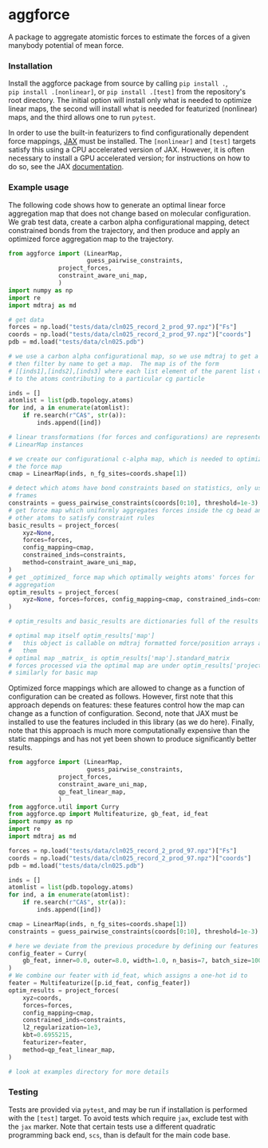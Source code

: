# aggforce

A package to aggregate atomistic forces to estimate the forces of a given
manybody potential of mean force. 

### Installation

Install the aggforce package from source by calling `pip install .`,  
`pip install .[nonlinear]`, or `pip install .[test]` from the 
repository's root directory. The initial option will install only what is 
needed to optimize linear maps, the second will install what is needed for 
featurized (nonlinear) maps, and the third allows one to run `pytest`.

In order to use the built-in featurizers to find configurationally dependent
force mappings, [JAX](https://github.com/google/jax) must be installed. 
The `[nonlinear]` and `[test]` targets satisfy this using a CPU accelerated 
version of JAX.  However, it is often necessary to install a GPU 
accelerated version; for instructions on how to do so, see the JAX 
[documentation](https://github.com/google/jax).

### Example usage

The following code shows how to generate an optimal linear force aggregation
map that does not change based on molecular configuration. We grab test data, 
create a carbon alpha configurational mapping, detect
constrained bonds from the trajectory, and then produce and apply an optimized
force aggregation map to the trajectory.

```python
from aggforce import (LinearMap, 
                      guess_pairwise_constraints, 
		      project_forces, 
		      constraint_aware_uni_map,
		      )
import numpy as np
import re
import mdtraj as md

# get data
forces = np.load("tests/data/cln025_record_2_prod_97.npz")["Fs"]
coords = np.load("tests/data/cln025_record_2_prod_97.npz")["coords"]
pdb = md.load("tests/data/cln025.pdb")

# we use a carbon alpha configurational map, so we use mdtraj to get a topology an
# then filter by name to get a map.  The map is of the form
# [[inds1],[inds2],[inds3] where each list element of the parent list corresponds
# to the atoms contributing to a particular cg particle

inds = []
atomlist = list(pdb.topology.atoms)
for ind, a in enumerate(atomlist):
    if re.search(r"CA$", str(a)):
        inds.append([ind])

# linear transformations (for forces and configurations) are represented by 
# LinearMap instances

# we create our configurational c-alpha map, which is needed to optimize
# the force map
cmap = LinearMap(inds, n_fg_sites=coords.shape[1])

# detect which atoms have bond constraints based on statistics, only use 10
# frames
constraints = guess_pairwise_constraints(coords[0:10], threshold=1e-3)
# get force map which uniformly aggregates forces inside the cg bead and adds
# other atoms to satisfy constraint rules
basic_results = project_forces(
    xyz=None,
    forces=forces,
    config_mapping=cmap,
    constrained_inds=constraints,
    method=constraint_aware_uni_map,
)
# get _optimized_ force map which optimally weights atoms' forces for
# aggregation
optim_results = project_forces(
    xyz=None, forces=forces, config_mapping=cmap, constrained_inds=constraints
)

# optim_results and basic_results are dictionaries full of the results

# optimal map itself optim_results['map']
#   this object is callable on mdtraj formatted force/position arrays and maps
#   them
# optimal map _matrix_ is optim_results['map'].standard_matrix
# forces processed via the optimal map are under optim_results['project_forces']
# similarly for basic map
```

Optimized force mappings which are allowed to change as a function of
configuration can be created as follows. However, first note that this approach
depends on features: these features control how the map can change as a function
of configuration.  Second, note that JAX must be installed to use the features
included in this library (as we do here). Finally, note that this approach is
much more computationally expensive than the static mappings and has not yet
been shown to produce significantly better results.

```python
from aggforce import (LinearMap, 
                      guess_pairwise_constraints, 
		      project_forces, 
		      constraint_aware_uni_map,
		      qp_feat_linear_map,
		      )
from aggforce.util import Curry
from aggforce.qp import Multifeaturize, gb_feat, id_feat
import numpy as np
import re
import mdtraj as md

forces = np.load("tests/data/cln025_record_2_prod_97.npz")["Fs"]
coords = np.load("tests/data/cln025_record_2_prod_97.npz")["coords"]
pdb = md.load("tests/data/cln025.pdb")

inds = []
atomlist = list(pdb.topology.atoms)
for ind, a in enumerate(atomlist):
    if re.search(r"CA$", str(a)):
        inds.append([ind])

cmap = LinearMap(inds, n_fg_sites=coords.shape[1])
constraints = guess_pairwise_constraints(coords[0:10], threshold=1e-3)

# here we deviate from the previous procedure by defining our features
config_feater = Curry(
    gb_feat, inner=0.0, outer=8.0, width=1.0, n_basis=7, batch_size=1000, lazy=True
)
# We combine our feater with id_feat, which assigns a one-hot id to 
feater = Multifeaturize([p.id_feat, config_feater])
optim_results = project_forces(
    xyz=coords,
    forces=forces,
    config_mapping=cmap,
    constrained_inds=constraints,
    l2_regularization=1e3,
    kbt=0.6955215,
    featurizer=feater,
    method=qp_feat_linear_map,
)

# look at examples directory for more details
```

### Testing

Tests are provided via `pytest`, and may be run if installation is performed with the 
`[test]` target. To avoid tests which require `jax`, exclude test with the `jax` marker. 
Note that certain tests use a different quadratic programming back end, `scs`, than 
is default for the main code base.
